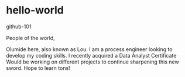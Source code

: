 # hello-world
github-101

People of the world,

Olumide here, also known as Lou. I am a process engineer looking to develop my coding skills. 
I recently acquired a Data Analyst Certificate 
Would be working on different projects to continue sharpening this new sword.
Hope to learn tons!
